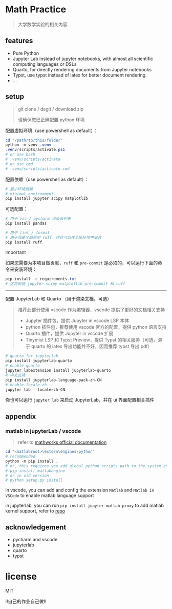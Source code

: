 # Math Practice

> 大学数学实验的相关内容

## features

- Pure Python
- Jupyter Lab instead of jupyter notebooks, with almost all scientific computing languages or DSLs
- Quarto, for directly rendering documents from Jupyter notebooks
- Typst, use typst instead of latex for better document rendering
- ...

## setup

> git clone / degit / download zip
>
> 请确保您已正确配置 python 环境

配置虚拟环境（use powershell as default）：

```ps1
cd "/path/to/this/folder"
python -m venv .venv
.venv/scripts/activate.ps1
# or use bash
# .venv/scripts/activate
# or use cmd
# .venv/scripts/activate.cmd
```

配置依赖（use powershell as default）：

```ps1
# 最小环境依赖
# minimal environment
pip install jupyter scipy matplotlib
```

可选配置：

```ps1
# 用于 vsc / pycharm 渲染长列表
pip install pandas
```

```ps1
# 用于 lint / format
# 由于我是全局启用 ruff，你也可以在全局环境中安装
pip install ruff
```

> [!IMPORTANT]
> 如果您需要为本项目做贡献，`ruff` 和 `pre-commit` 是必须的，可以运行下面的命令来安装环境：

```ps1
pip install -r requirements.txt
# 这将安装 jupyter scipy matplotlib pre-commit 和 ruff
```

---

配置 JupyterLab 和 Quarto （用于渲染文档，可选）

> 推荐此部分使用 vscode 作为编辑器，vscode 提供了更好的文档相关支持
>
> - Jupyter 插件包，提供 Jupyter in vscode LSP 本体
> - python 插件包，推荐使用 vscode 官方的配置，提供 python 语言支持
> - Quarto 插件，提供 Jupyter in vscode 扩展
> - Tinymist LSP 和 Typst Preview，提供 Typst 的相关服务（可选，源于 quarto 的 latex 导出功能并不好，因而推荐 typst 导出 pdf）

```ps1
# quarto for jupyterlab
pip install jupyterlab-quarto
# enable quarto
jupyter labextension install jupyterlab-quarto
# 中文支持
pip install jupyterlab-language-pack-zh-CN
# enable locale zh
jupyter lab --locale=zh-CN
```

你也可以运行 `jupyter lab` 来启动 JupyterLab，并在 ui 界面配置相关插件

## appendix

### matlab in jupyterLab / vscode

> refer to [mathworks official documentation](https://ww2.mathworks.cn/help/matlab/matlab_external/install-the-matlab-engine-for-python.html)

```ps1
cd "<matlabroot>\extern\engines\python"
# recommended
python -m pip install .
# or, this requires you add global python scripts path to the system environment
# pip install matlabengine
# or in old version
# python setup.py install
```

in vscode, you can add and config the extension `Matlab` and `Matlab in VSCode` to enable matlab language support

in jupyterlab, you can run `pip install jupyter-matlab-proxy` to add matlab kernel support, refer to [repo](https://github.com/mathworks/jupyter-matlab-proxy)

## acknowledgement

- pycharm and vscode
- jupyterlab
- quarto
- typst

# license

MIT

!!自己的作业自己做!!
